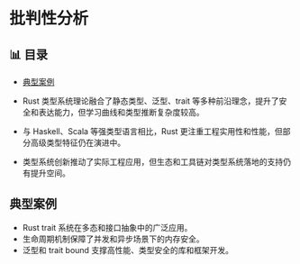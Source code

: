 ﻿# 批判性分析

## 📊 目录

- [典型案例](#典型案例)

- Rust 类型系统理论融合了静态类型、泛型、trait 等多种前沿理念，提升了安全和表达能力，但学习曲线和类型推断复杂度较高。
- 与 Haskell、Scala 等强类型语言相比，Rust 更注重工程实用性和性能，但部分高级类型特征仍在演进中。
- 类型系统创新推动了实际工程应用，但生态和工具链对类型系统落地的支持仍有提升空间。

## 典型案例

- Rust trait 系统在多态和接口抽象中的广泛应用。
- 生命周期机制保障了并发和异步场景下的内存安全。
- 泛型和 trait bound 支撑高性能、类型安全的库和框架开发。
